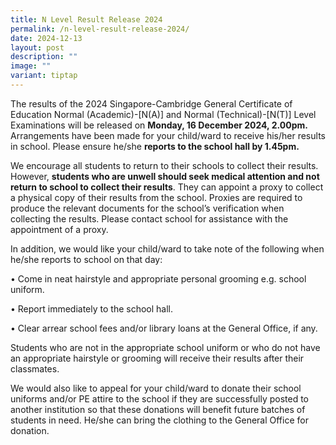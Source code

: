 ```yaml
---
title: N Level Result Release 2024
permalink: /n-level-result-release-2024/
date: 2024-12-13
layout: post
description: ""
image: ""
variant: tiptap
---
```

<p>The results of the 2024 Singapore-Cambridge General Certificate of Education
Normal (Academic)-[N(A)] and Normal (Technical)-[N(T)] Level Examinations
will be released on <strong>Monday, 16 December 2024, 2.00pm.</strong> Arrangements
have been made for your child/ward to receive his/her results in school.
Please ensure he/she <strong>reports to the school hall by 1.45pm.</strong> 
</p>
<p>We encourage all students to return to their schools to collect their
results. However, <strong>students who are unwell should seek medical attention and not return to school to collect their results</strong>.
They can appoint a proxy to collect a physical copy of their results from
the school. Proxies are required to produce the relevant documents for
the school’s verification when collecting the results. Please contact school
for assistance with the appointment of a proxy.</p>
<p>In addition, we would like your child/ward to take note of the following
when he/she reports to school on that day:</p>
<p>• Come in neat hairstyle and appropriate personal grooming e.g. school
uniform.</p>
<p>• Report immediately to the school hall.</p>
<p>• Clear arrear school fees and/or library loans at the General Office,
if any.</p>
<p>Students who are not in the appropriate school uniform or who do not have
an appropriate hairstyle or grooming will receive their results after their
classmates.</p>
<p>We would also like to appeal for your child/ward to donate their school
uniforms and/or PE attire to the school if they are successfully posted
to another institution so that these donations will benefit future batches
of students in need. He/she can bring the clothing to the General Office
for donation.</p>